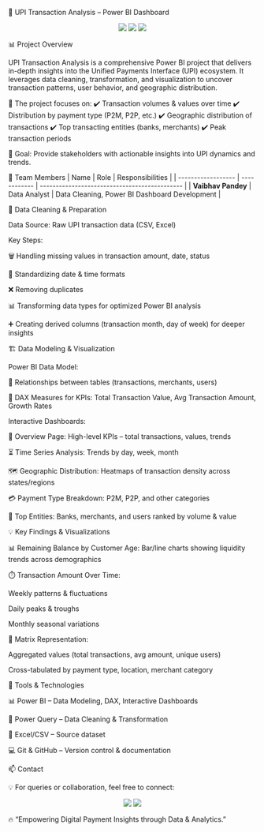 
💸 UPI Transaction Analysis – Power BI Dashboard
<p align="center"> <img src="https://img.shields.io/badge/Tool-Power%20BI-yellow?style=for-the-badge&logo=powerbi" /> <img src="https://img.shields.io/badge/Domain-Digital%20Payments-blue?style=for-the-badge&logo=googlepay" /> <img src="https://img.shields.io/badge/Focus-Transaction%20Insights-green?style=for-the-badge&logo=databricks" /> </p>
📊 Project Overview

UPI Transaction Analysis is a comprehensive Power BI project that delivers in-depth insights into the Unified Payments Interface (UPI) ecosystem.
It leverages data cleaning, transformation, and visualization to uncover transaction patterns, user behavior, and geographic distribution.

🔎 The project focuses on:
✔️ Transaction volumes & values over time
✔️ Distribution by payment type (P2M, P2P, etc.)
✔️ Geographic distribution of transactions
✔️ Top transacting entities (banks, merchants)
✔️ Peak transaction periods

🎯 Goal: Provide stakeholders with actionable insights into UPI dynamics and trends.

👥 Team Members
| Name               | Role         | Responsibilities                              |
| ------------------ | ------------ | --------------------------------------------- |
| **Vaibhav Pandey** | Data Analyst | Data Cleaning, Power BI Dashboard Development |

🧹 Data Cleaning & Preparation

Data Source: Raw UPI transaction data (CSV, Excel)

Key Steps:

🗑️ Handling missing values in transaction amount, date, status

🔄 Standardizing date & time formats

❌ Removing duplicates

📊 Transforming data types for optimized Power BI analysis

➕ Creating derived columns (transaction month, day of week) for deeper insights

🏗️ Data Modeling & Visualization

Power BI Data Model:

🔗 Relationships between tables (transactions, merchants, users)

📐 DAX Measures for KPIs: Total Transaction Value, Avg Transaction Amount, Growth Rates

Interactive Dashboards:

📌 Overview Page: High-level KPIs – total transactions, values, trends

⏳ Time Series Analysis: Trends by day, week, month

🗺️ Geographic Distribution: Heatmaps of transaction density across states/regions

💳 Payment Type Breakdown: P2M, P2P, and other categories

🏦 Top Entities: Banks, merchants, and users ranked by volume & value

💡 Key Findings & Visualizations

📊 Remaining Balance by Customer Age: Bar/line charts showing liquidity trends across demographics

⏱️ Transaction Amount Over Time:

Weekly patterns & fluctuations

Daily peaks & troughs

Monthly seasonal variations

🧾 Matrix Representation:

Aggregated values (total transactions, avg amount, unique users)

Cross-tabulated by payment type, location, merchant category

🧰 Tools & Technologies

📊 Power BI – Data Modeling, DAX, Interactive Dashboards

🧹 Power Query – Data Cleaning & Transformation

📑 Excel/CSV – Source dataset

💻 Git & GitHub – Version control & documentation

📫 Contact

💡 For queries or collaboration, feel free to connect:

<p align="center"> <a href="https://github.com/golu628"><img src="https://img.shields.io/badge/GitHub-100000?style=for-the-badge&logo=github&logoColor=white" /></a> <a href="https://www.linkedin.com/in/vaibhav-pandey-405370105/"><img src="https://img.shields.io/badge/LinkedIn-0077B5?style=for-the-badge&logo=linkedin&logoColor=white" /></a> </p>

🔥 “Empowering Digital Payment Insights through Data & Analytics.”
